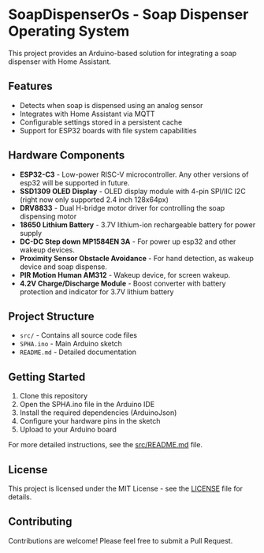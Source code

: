 # SoapDispenserOs - Soap Dispenser Operating System

This project provides an Arduino-based solution for integrating a soap dispenser with Home Assistant.

## Features

- Detects when soap is dispensed using an analog sensor
- Integrates with Home Assistant via MQTT
- Configurable settings stored in a persistent cache
- Support for ESP32 boards with file system capabilities

## Hardware Components

- **ESP32-C3** - Low-power RISC-V microcontroller. Any other versions of esp32 will be supported in future.
- **SSD1309 OLED Display** - OLED display module with 4-pin SPI/IIC I2C (right now only supported 2.4 inch 128x64px)
- **DRV8833** - Dual H-bridge motor driver for controlling the soap dispensing motor
- **18650 Lithium Battery** - 3.7V lithium-ion rechargeable battery for power supply
- **DC-DC Step down MP1584EN 3A** - For power up esp32 and other wakeup devices.
- **Proximity Sensor Obstacle Avoidance** - For hand detection, as wakeup device and soap dispense.
- **PIR Motion Human AM312** - Wakeup device, for screen wakeup. 
- **4.2V Charge/Discharge Module** - Boost converter with battery protection and indicator for 3.7V lithium battery

## Project Structure

  - `src/` - Contains all source code files
  - `SPHA.ino` - Main Arduino sketch
  - `README.md` - Detailed documentation

## Getting Started

1. Clone this repository
2. Open the SPHA.ino file in the Arduino IDE
3. Install the required dependencies (ArduinoJson)
4. Configure your hardware pins in the sketch
5. Upload to your Arduino board

For more detailed instructions, see the [src/README.md](SPHA/README.md) file.

## License

This project is licensed under the MIT License - see the [LICENSE](LICENSE) file for details.

## Contributing

Contributions are welcome! Please feel free to submit a Pull Request.
